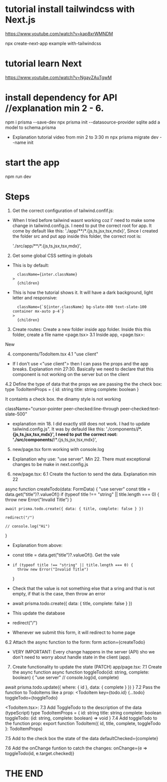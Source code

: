 # tutorial install tailwindcss with Next.js
https://www.youtube.com/watch?v=kap8xrWMNDM

npx create-next-app example with-tailwindcss

# tutorial learn Next
https://www.youtube.com/watch?v=NgayZAuTgwM

# install dependency for API //explanation min 2 - 6.
npm i prisma --save-dev
npx prisma init --datasource-provider sqlite
add a model to schema.prisma
* Explanation tutorial video from min 2 to 3:30 m
npx prisma migrate dev --name init

# start the app
npm run dev

# Steps
1. Get the correct configuration of tailwind.confif.js:
* When I tried before tailwind wasnt working coz I' need to make some change in tailwind.config.js. I need to put the correct root for app. It come by default like this:
    './app/**/*.{js,ts,jsx,tsx,mdx}',
Since I created the folder src and put app inside this folder, the correct root is:

    './src/app/**/*.{js,ts,jsx,tsx,mdx}',

2. Get some global CSS setting in globals
* This is by default:

        className={inter.className}
      >
        {children}
* This is how the tutorial shows it. It will have a dark background, light letter and responsive:

        className={`${inter.className} bg-slate-800 text-slate-100 container mx-auto p-4`}
      >
        {children}

3. Create routes:
Create a new folder inside app folder. Inside this this folder, create a file name <page.tsx>
3.1 Inside app, <page.tsx>:
<Link href="/new">New</Link>

4. components/TodoItem.tsx
4.1 "use client" 
* If I don't use <"use client"> then I can pass the props and the app breaks. Explanation min 27:30. Basically we need to declare that this component is not working on the server but on the client

4.2 Define the type of data that the props we are passing the the check box:
type TodoItemProps = {
    id: string
    title: string
    complete: boolean
}

It containts a check box. the dinamy style is not working

className="cursor-pointer peer-checked:line-through peer-checked:text-slate-500"
* explanation min 18. I did exactly still does not work. I had to update tailwind.config.js". 
It was by defauld like this:
'./components/**/*.{js,ts,jsx,tsx,mdx}',
I need to put the correct root:
'./src/components/**/*.{js,ts,jsx,tsx,mdx}',

5. new/page.tsx
form working with console.log
* Explanation why use: "use server". Min 22. There must exceptional changes to be make in next.config.js


6. new/page.tsx:
6.1 Create the fuction to send the data. Explanation min 22

async function createTodo(data: FormData) {
    "use server"
    const title = data.get("title")?.valueOf()
    if (typeof title !== "string" || title.length === 0) {
        throw new Error("Invalid Title")
    }

    await prisma.todo.create({ data: { title, complete: false } })

    redirect("/")

    // console.log("Hi")
}
* Explanation from above:
- const title = data.get("title")?.valueOf(). Get the vale
-     if (typeof title !== "string" || title.length === 0) {
        throw new Error("Invalid Title")
    }
* Check that the value is not something else that a sring and that is not empty, if that is the case, then throw an error
- await prisma.todo.create({ data: { title, complete: false } })
* This update the database
- redirect("/")
* Whenever we submit this form, it will redirect to home page

6.2 Attach the async function to the form:
form action={createTodo}

* VERY IMPORTANT: Every change happens in the server (API) sho we don't need to worry about handle state in the client (app).

7. Create functionality to update the state (PATCH)
app/page.tsx:
7.1 Create the async function
async function toggleTodo(id: string, complete: boolean) {
  "use server"
  // console.log(id, complete)

  await prisma.todo.update({ where: { id }, data: { complete } })
}
7.2 Pass the function to TodoItems like a prop:
<TodoItem key={todo.id} {...todo} toggleTodo={toggleTodo}

<TodoItem.tsx>:
7.3 Add ToggleTodo to the description of the data (typeScript)
type TodoItemProps = {
    id: string
    title: string
    complete: boolean
    toggleTodo: (id: string, complete: boolean) => void
}
7.4 Add toggleTodo to the function prop:
export function TodoItem({ id, title, complete, toggleTodo }: TodoItemProps) 

7.5 Add to the check box the state of the data
                defaultChecked={complete}

7.6 Add the onChange funtion to catch the changes:
                onChange={e => toggleTodo(id, e.target.checked)}

# THE END